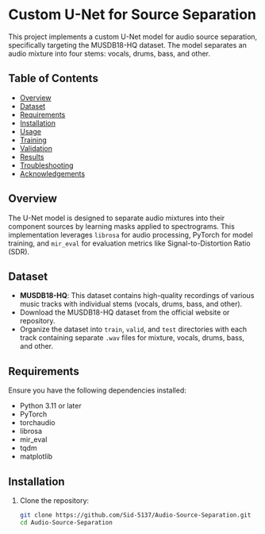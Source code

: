 # Custom U-Net for Source Separation

This project implements a custom U-Net model for audio source separation, specifically targeting the MUSDB18-HQ dataset. The model separates an audio mixture into four stems: vocals, drums, bass, and other.

## Table of Contents

- [Overview](#overview)
- [Dataset](#dataset)
- [Requirements](#requirements)
- [Installation](#installation)
- [Usage](#usage)
- [Training](#training)
- [Validation](#validation)
- [Results](#results)
- [Troubleshooting](#troubleshooting)
- [Acknowledgements](#acknowledgements)

## Overview

The U-Net model is designed to separate audio mixtures into their component sources by learning masks applied to spectrograms. This implementation leverages `librosa` for audio processing, PyTorch for model training, and `mir_eval` for evaluation metrics like Signal-to-Distortion Ratio (SDR).

## Dataset

- **MUSDB18-HQ**: This dataset contains high-quality recordings of various music tracks with individual stems (vocals, drums, bass, and other).
- Download the MUSDB18-HQ dataset from the official website or repository.
- Organize the dataset into `train`, `valid`, and `test` directories with each track containing separate `.wav` files for mixture, vocals, drums, bass, and other.

## Requirements

Ensure you have the following dependencies installed:

- Python 3.11 or later
- PyTorch
- torchaudio
- librosa
- mir_eval
- tqdm
- matplotlib

## Installation

1. Clone the repository:

   ```bash
   git clone https://github.com/Sid-5137/Audio-Source-Separation.git
   cd Audio-Source-Separation
